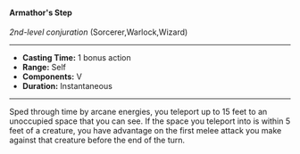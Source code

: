 #### Armathor's Step
*2nd-level conjuration* (Sorcerer,Warlock,Wizard)
___
- **Casting Time:** 1 bonus action
- **Range:** Self
- **Components:** V
- **Duration:** Instantaneous
---
Sped through time by arcane energies, you teleport up to 15 feet to an unoccupied space that you can see. If the space you teleport into is within 5 feet of a creature, you have advantage on the first melee attack you make against that creature before the end of the turn.
